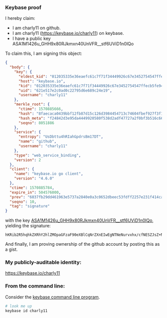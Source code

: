 ### Keybase proof

I hereby claim:

  * I am charly11 on github.
  * I am charly11 (https://keybase.io/charly11) on keybase.
  * I have a public key ASA1M1426u_GHH9x80RJkmxn40UnVFR__stf6UViD1n0lQo

To claim this, I am signing this object:

```json
{
  "body": {
    "key": {
      "eldest_kid": "012035335e36eaefc61c7f71f34449926c67e3452754547ffecb5fe945620f59f4950a",
      "host": "keybase.io",
      "kid": "012035335e36eaefc61c7f71f34449926c67e3452754547ffecb5fe945620f59f4950a",
      "uid": "621e517e2c0ad0c22795d6e689c24e19",
      "username": "charly11"
    },
    "merkle_root": {
      "ctime": 1570885666,
      "hash": "8faecaca0439bbf12fb87d15c126d3984454713c74604fbef927f3f1fff9994722292bcc0a08dfdfb1a767370d456ba5816927c88cfd7275d6427409d4fe3d6a",
      "hash_meta": "f24842d3e95da4449920580f538d2adf47727a2f0bf3b516c66001616c892837",
      "seqno": 8051886
    },
    "service": {
      "entropy": "UsDbttu4hRIahGpdrsBm17DT",
      "name": "github",
      "username": "charly11"
    },
    "type": "web_service_binding",
    "version": 2
  },
  "client": {
    "name": "keybase.io go client",
    "version": "4.6.0"
  },
  "ctime": 1570885784,
  "expire_in": 504576000,
  "prev": "6037fb29dd461963e5737a2840e0a3c0652dbeec53fdff2257e231f414ca4252",
  "seqno": 10,
  "tag": "signature"
}
```

with the key [ASA1M1426u_GHH9x80RJkmxn40UnVFR__stf6UViD1n0lQo](https://keybase.io/charly11), yielding the signature:

```
hKRib2R5hqhkZXRhY2hlZMOpaGFzaF90eXBlCqNrZXnEIwEgNTNeNurvxhx/cfNESZJsZ+NFJ1RUf/7LX+lFYg9Z9JUKp3BheWxvYWTESpcCCsQgYDf7Kd1GGWPlc3ooQOCjwGUtvuxT/f8iV+Ix9BTKQlLEILgFGaGummAYNkGyULT/YllNrHjK4+1wtcIXGq7sgxo8AgHCo3NpZ8RA0W46Pvo2wTWejpDNhvUz8T3ewGXMDo9uiQJTdJD+ATJlhPIep9RTJ+gXFmCUROmkQfVNzkmdOo8RyFLI0mwmBahzaWdfdHlwZSCkaGFzaIKkdHlwZQildmFsdWXEICtx49cAkWwhSeeFN8mehqHaE+gn6BANPoOR5SHZYscgo3RhZ80CAqd2ZXJzaW9uAQ==

```

And finally, I am proving ownership of the github account by posting this as a gist.

### My publicly-auditable identity:

https://keybase.io/charly11

### From the command line:

Consider the [keybase command line program](https://keybase.io/download).

```bash
# look me up
keybase id charly11
```
